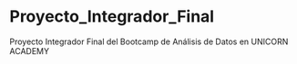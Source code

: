 # Proyecto_Integrador_Final
Proyecto Integrador Final del Bootcamp de Análisis de Datos en UNICORN ACADEMY
